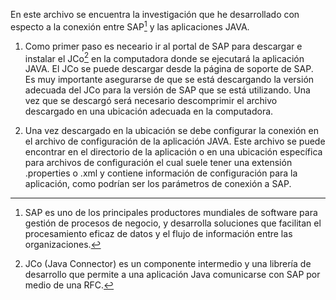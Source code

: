 En este archivo se encuentra la investigación que he desarrollado con especto a la conexión entre SAP[^1] y las aplicaciones JAVA.


1. Como primer paso es neceario ir al portal de SAP para descargar e instalar el JCo[^2] en la computadora donde se ejecutará la aplicación JAVA. El JCo se puede descargar desde la página de soporte de SAP. Es muy importante asegurarse de que se está descargando la versión adecuada del JCo para la versión de SAP que se está utilizando. Una vez que se descargó será necesario descomprimir el archivo descargado en una ubicación adecuada en la computadora.

[^1]: SAP es uno de los principales productores mundiales de software para gestión de procesos de negocio, y desarrolla soluciones que facilitan el procesamiento eficaz de datos y el flujo de información entre las organizaciones.

[^2]: JCo (Java Connector) es un componente intermedio y una librería de desarrollo que permite a una aplicación Java comunicarse con SAP por medio de una RFC.

2. Una vez descargado en la ubicación se debe configurar la conexión en el archivo de configuración de la aplicación JAVA. Este archivo se puede encontrar en el directorio de la aplicación o en una ubicación específica para archivos de configuración el cual suele tener una extensión .properties o .xml y contiene información de configuración para la aplicación, como podrían ser los parámetros de conexión a SAP.

